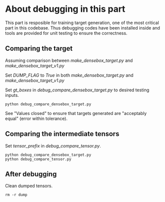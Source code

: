 # About debugging in this part

This part is resposible for training target generation, one of the most critical part in this codebase. Thus debugging codes have been installed inside and tools are provided for unit testing to ensure the correctness.

## Comparing the target

Assuming comparison between _make_densebox_target.py_ and _make_densebox_target_v1.py_

Set _DUMP_FLAG_ to _True_ in both _make_densebox_target.py_ and _make_densebox_target_v1.py_

Set _gt_boxes_ in _debug_compare_densebox_target.py_ to desired testing inputs.

```
python debug_compare_densebox_target.py
```

See "Values closed" to ensure that targets generated are "acceptably equal" (error within tolerance).

## Comparing the intermediate tensors

Set _tensor_prefix_ in _debug_compare_tensor.py_.

```
python debug_compare_densebox_target.py
python debug_compare_tensor.py
```

## After debugging

Clean dumped tensors.

```
rm -r dump
```

